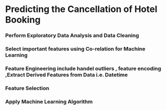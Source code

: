 # Predicting the Cancellation of Hotel Booking
### Perform Exploratory Data Analysis and  Data Cleaning
### Select important features using Co-relation for Machine Learning
### Feature Engineering include handel outliers , feature encoding ,Extract Derived Features from Data i.e. Datetime
### Feature Selection
### Apply Machine Learning Algorithm

